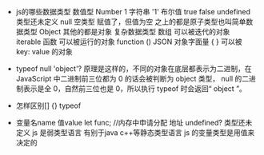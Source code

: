- js的哪些数据类型
  数值型 Number 1
  字符串 '1'
  布尔值 true false
  undefined   类型还未定义
  null 空类型 赋值了，但值为空
  之上的都是原子类型也叫简单数据类型
  Object 其他的都是对象 复杂数据类型
   数组  可以被迭代的对象 iterable
   函数  可以被运行的对象 function ()
   JSON 对象字面量 { } 可以被 key: value 的对象

- typeof null 'object'?
  原理是这样的，不同的对象在底层都表示为二进制，在 JavaScript 中二进制前三位都为 0 的话会被判断为 object 类型， null 的二进制表示是全 0，自然前三位也是 0，所以执行 typeof 时会返回“ object ”。
- 怎样区别[] {} typeof
- 变量名name 值value
  let func;  //内存中申请分配 地址
  undefined? 类型还未定义
  js 是弱类型语言 有别于java c++等静态类型语言
  js 的变量类型是用值来决定的 